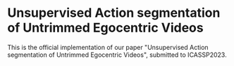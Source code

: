 # Unsupervised Action segmentation of Untrimmed Egocentric Videos
This is the official implementation of our paper "Unsupervised Action segmentation of Untrimmed Egocentric Videos", submitted to ICASSP2023.



